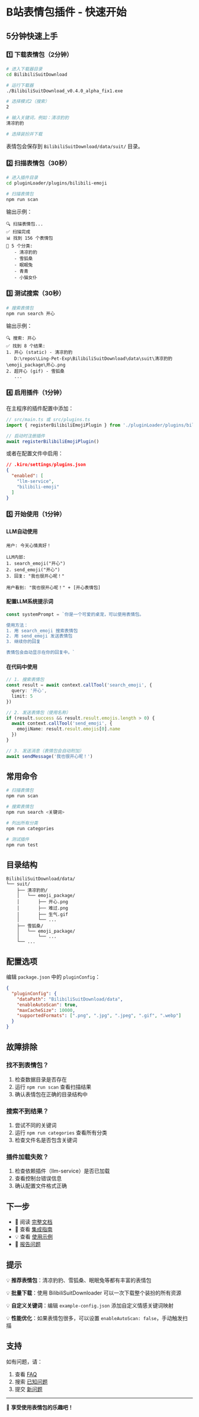 # B站表情包插件 - 快速开始

## 5分钟快速上手

### 1️⃣ 下载表情包（2分钟）

```bash
# 进入下载器目录
cd BilibiliSuitDownload

# 运行下载器
./BilibiliSuitDownload_v0.4.0_alpha_fix1.exe

# 选择模式2（搜索）
2

# 输入关键词，例如：清凉豹豹
清凉豹豹

# 选择装扮并下载
```

表情包会保存到 `BilibiliSuitDownload/data/suit/` 目录。

### 2️⃣ 扫描表情包（30秒）

```bash
# 进入插件目录
cd pluginLoader/plugins/bilibili-emoji

# 扫描表情包
npm run scan
```

输出示例：
```
🔍 扫描表情包...
✅ 扫描完成
📊 找到 156 个表情包
📁 5 个分类:
   - 清凉豹豹
   - 雪狐桑
   - 眠眠兔
   - 青青
   - 小猫女仆
```

### 3️⃣ 测试搜索（30秒）

```bash
# 搜索表情包
npm run search 开心
```

输出示例：
```
🔍 搜索: 开心
✅ 找到 8 个结果:
1. 开心 (static) - 清凉豹豹
   D:\repos\Ling-Pet-Exp\BilibiliSuitDownload\data\suit\清凉豹豹\emoji_package\开心.png
2. 超开心 (gif) - 雪狐桑
   ...
```

### 4️⃣ 启用插件（1分钟）

在主程序的插件配置中添加：

```typescript
// src/main.ts 或 src/plugins.ts
import { registerBilibiliEmojiPlugin } from './pluginLoader/plugins/bilibili-emoji/register'

// 启动时注册插件
await registerBilibiliEmojiPlugin()
```

或者在配置文件中启用：

```json
// .kiro/settings/plugins.json
{
  "enabled": [
    "llm-service",
    "bilibili-emoji"
  ]
}
```

### 5️⃣ 开始使用（1分钟）

#### LLM自动使用

```
用户: 今天心情真好！

LLM内部:
1. search_emoji("开心")
2. send_emoji("开心")
3. 回复: "我也很开心呢！"

用户看到: "我也很开心呢！" + [开心表情包]
```

#### 配置LLM系统提示词

```typescript
const systemPrompt = `你是一个可爱的桌宠，可以使用表情包。

使用方法：
1. 用 search_emoji 搜索表情包
2. 用 send_emoji 发送表情包
3. 继续你的回复

表情包会自动显示在你的回复中。`
```

#### 在代码中使用

```typescript
// 1. 搜索表情包
const result = await context.callTool('search_emoji', {
  query: '开心',
  limit: 5
})

// 2. 发送表情包（使用名称）
if (result.success && result.result.emojis.length > 0) {
  await context.callTool('send_emoji', {
    emojiName: result.result.emojis[0].name
  })
}

// 3. 发送消息（表情包会自动附加）
await sendMessage('我也很开心呢！')
```

## 常用命令

```bash
# 扫描表情包
npm run scan

# 搜索表情包
npm run search <关键词>

# 列出所有分类
npm run categories

# 测试插件
npm run test
```

## 目录结构

```
BilibiliSuitDownload/data/
└── suit/
    ├── 清凉豹豹/
    │   └── emoji_package/
    │       ├── 开心.png
    │       ├── 难过.png
    │       ├── 生气.gif
    │       └── ...
    ├── 雪狐桑/
    │   └── emoji_package/
    │       └── ...
    └── ...
```

## 配置选项

编辑 `package.json` 中的 `pluginConfig`：

```json
{
  "pluginConfig": {
    "dataPath": "BilibiliSuitDownload/data",
    "enableAutoScan": true,
    "maxCacheSize": 10000,
    "supportedFormats": [".png", ".jpg", ".jpeg", ".gif", ".webp"]
  }
}
```

## 故障排除

### 找不到表情包？

1. 检查数据目录是否存在
2. 运行 `npm run scan` 查看扫描结果
3. 确认表情包在正确的目录结构中

### 搜索不到结果？

1. 尝试不同的关键词
2. 运行 `npm run categories` 查看所有分类
3. 检查文件名是否包含关键词

### 插件加载失败？

1. 检查依赖插件（llm-service）是否已加载
2. 查看控制台错误信息
3. 确认配置文件格式正确

## 下一步

- 📖 阅读 [完整文档](./README.md)
- 🔧 查看 [集成指南](./INTEGRATION.md)
- 💡 查看 [使用示例](./examples/pet-integration.ts)
- 🐛 [报告问题](https://github.com/your-repo/issues)

## 提示

💡 **推荐表情包**：清凉豹豹、雪狐桑、眠眠兔等都有丰富的表情包

💡 **批量下载**：使用 BilibiliSuitDownloader 可以一次下载整个装扮的所有资源

💡 **自定义关键词**：编辑 `example-config.json` 添加自定义情感关键词映射

💡 **性能优化**：如果表情包很多，可以设置 `enableAutoScan: false`，手动触发扫描

## 支持

如有问题，请：
1. 查看 [FAQ](./README.md#常见问题)
2. 搜索 [已知问题](https://github.com/your-repo/issues)
3. 提交 [新问题](https://github.com/your-repo/issues/new)

---

🎉 **享受使用表情包的乐趣吧！**
